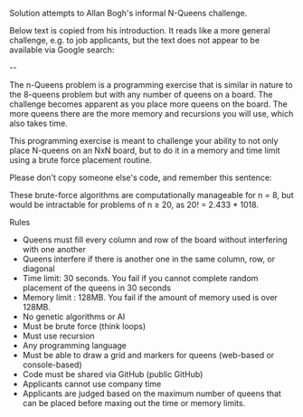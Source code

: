 Solution attempts to Allan Bogh's informal N-Queens challenge.

Below text is copied from his introduction.  It reads like a more general 
challenge, e.g. to job applicants, but the text does not appear to be 
available via Google search:

--

The n-Queens problem is a programming exercise that is similar in nature to the 8-queens problem but with any number of queens on a board. The challenge becomes apparent as you place more queens on the board. The more queens there are the more memory and recursions you will use, which also takes time. 

This programming exercise is meant to challenge your ability to not only place N-queens on an NxN board, but to do it in a memory and time limit using a brute force placement routine.

Please don't copy someone else's code, and remember this sentence:

These brute-force algorithms are computationally manageable for n = 8, but would be intractable for problems of n ≥ 20, as 20! = 2.433 * 1018.

Rules

* Queens must fill every column and row of the board without interfering with one another
* Queens interfere if there is another one in the same column, row, or diagonal
* Time limit: 30 seconds. You fail if you cannot complete random placement of the queens in 30 seconds
* Memory limit : 128MB. You fail if the amount of memory used is over 128MB.
* No genetic algorithms or AI
* Must be brute force (think loops)
* Must use recursion
* Any programming language
* Must be able to draw a grid and markers for queens (web-based or console-based)
* Code must be shared via GitHub (public GitHub)
* Applicants cannot use company time
* Applicants are judged based on the maximum number of queens that can be placed before maxing out the time or memory limits.
